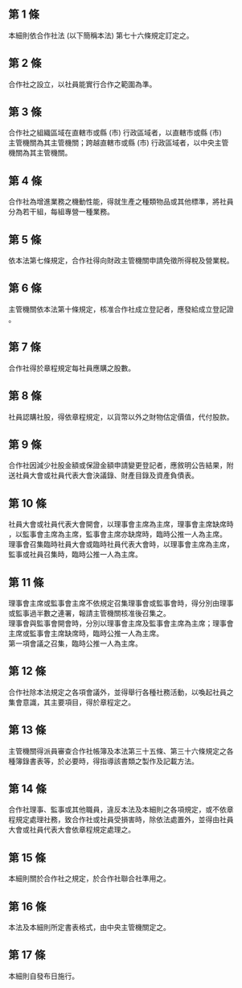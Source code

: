 第 1 條
-------
本細則依合作社法 (以下簡稱本法) 第七十六條規定訂定之。

第 2 條
-------
合作社之設立，以社員能實行合作之範圍為準。

第 3 條
-------
合作社之組織區域在直轄市或縣 (市) 行政區域者，以直轄市或縣 (市)  
主管機關為其主管機關；跨越直轄市或縣 (市) 行政區域者，以中央主管  
機關為其主管機關。

第 4 條
-------
合作社為增進業務之機動性能，得就生產之種類物品或其他標準，將社員  
分為若干組，每組專營一種業務。

第 5 條
-------
依本法第七條規定，合作社得向財政主管機關申請免徵所得稅及營業稅。

第 6 條
-------
主管機關依本法第十條規定，核准合作社成立登記者，應發給成立登記證  
。

第 7 條
-------
合作社得於章程規定每社員應購之股數。

第 8 條
-------
社員認購社股，得依章程規定，以貨幣以外之財物估定價值，代付股款。

第 9 條
-------
合作社因減少社股金額或保證金額申請變更登記者，應敘明公告結果，附  
送社員大會或社員代表大會決議錄、財產目錄及資產負債表。

第 10 條
--------
社員大會或社員代表大會開會，以理事會主席為主席，理事會主席缺席時  
，以監事會主席為主席，監事會主席亦缺席時，臨時公推一人為主席。  
理事會召集臨時社員大會或臨時社員代表大會時，以理事會主席為主席，  
監事或社員召集時，臨時公推一人為主席。

第 11 條
--------
理事會主席或監事會主席不依規定召集理事會或監事會時，得分別由理事  
或監事過半數之連署，報請主管機關核准後召集之。  
理事會與監事會開會時，分別以理事會主席及監事會主席為主席；理事會  
主席或監事會主席缺席時，臨時公推一人為主席。  
第一項會議之召集，臨時公推一人為主席。

第 12 條
--------
合作社除本法規定之各項會議外，並得舉行各種社務活動，以喚起社員之  
集會意識，其主要項目，得於章程定之。

第 13 條
--------
主管機關得派員審查合作社帳簿及本法第三十五條、第三十六條規定之各  
種簿錄書表等，於必要時，得指導該書類之製作及記載方法。

第 14 條
--------
合作社理事、監事或其他職員，違反本法及本細則之各項規定，或不依章  
程規定處理社務，致合作社或社員受損害時，除依法處置外，並得由社員  
大會或社員代表大會依章程規定處理之。

第 15 條
--------
本細則關於合作社之規定，於合作社聯合社準用之。

第 16 條
--------
本法及本細則所定書表格式，由中央主管機關定之。

第 17 條
--------
本細則自發布日施行。

